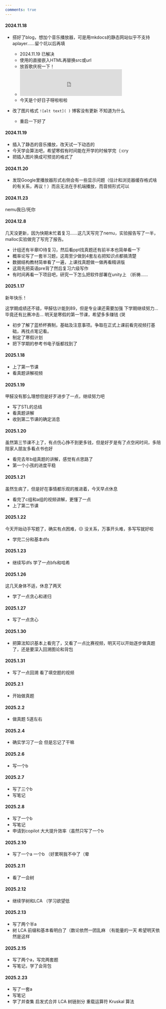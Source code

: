 ```yaml
---
comments: true
---
```


#### 2024.11.18
* 搭好了blog，想加个音乐播放器，可是用mkdocs的静态网站似乎不支持aplayer......留个坑以后再填
  * 2024.11.19 已解决 
  * 使用的直接嵌入HTML再替换src或url
  * 放首歌庆祝一下！
  * <iframe
    frameborder="no"
    border="0"
    marginwidth="0"
    marginheight="0"
    width=330
    height=86
    src="https://music.163.com/outchain/player?type=2&id=2154503383&auto=1&height=66">
    </iframe>
  * 今天是个好日子呀啦啦啦

* 改了图片格式 `![alt text]( )` 博客没有更新 不知道为什么
    * 重启一下好了 

#### 2024.11.19
* 插入了静态的音乐播放，改天试一下动态的
* 今天学会算法吧，希望寒假有时间能在开学的时候学完（:cry
* 把插入图片换成可预览的格式了

#### 2024.11.20
* 发现Google里播放器形式右侧会有一些显示问题（估计和浏览器缓存格式啥的有关系，再议！）而且无法在手机端播放，而音频形式可以

#### 2024.11.23
nemu我日/死你

#### 2024.12.8
几天没更新，因为快期末忙着复习......这几天写完了nemu，实验报告写了一半，malloc实验做完了写完了报告。
* 计组还有半章IO待复习，然后看ppt找真题还有前半本也简单看一下
* 概率论写了一套半习题，这周至少做到4套左右把知识点都搞清楚
* 数据结构教材简单看了一遍，上课找真题做一做再看精讲版
* 这周先把英语pre背了然后复习六级写作
* 有时间再看一下项目吧，研究一下怎么把软件部署在unity上
  （祈祷......

#### 2025.1.17
新年快乐！

这学期成绩还不错，甲醛估计能到89，但是专业课还需要加强
下学期继续努力...毕竟还有比赛冲击...
明天是寒假的第一节课，希望多多赚钱 (哭
* 初步了解了蓝桥杯赛制，基础及注意事项。争取在正式上课前看完视频打基础，再找点笔记看。
* 制定了寒假计划
* 把下学期的参考书电子版都找到了

#### 2025.1.18
* 上了第一节课
* 看真题讲解视频

#### 2025.1.19
甲醛没有那么理想但是好歹进步了一点，继续努力吧
* 写了STL的总结
* 看真题讲解
* 收到第二节课的确定消息

#### 2025.1.20
虽然第三节课不上了，有点伤心挣不到更多钱，但是好歹是有了点空闲时间，多陪陪家人朋友多看点书也好
* 看完去年b组真题的讲解，感觉有点思路了
* 第一个小孩的进度平稳

#### 2025.1.21
虽然生病了，但是好在事情都乐观的推进着，今天早点休息
* 看完了c组和a组的视频讲解，更懂了一点
* 上了第二节课 

#### 2025.1.22
今天开始动手写题了，确实有点困难，😔
没关系，万事开头难，多写写就好啦
* 学完二分和基本dfs

#### 2025.1.23
* 继续写dfs 学了一点bfs和哈希

#### 2025.1.26
这几天身体不适，休息了两天
* 学了一点贪心和递归

#### 2025.1.27
* 写了一点贪心

#### 2025.1.30
* 把算法知识基本上看完了，又看了一点比赛视频，明天可以开始逐步做真题了，还是要深入回溯图论和背包

#### 2025.1.31
* 写了一点回溯 看了填空题的视频

#### 2025.2.1
* 开始做真题

#### 2025.2.2
* 做真题 5道左右

#### 2025.2.4
* 确实学习了一会 但是忘记了干嘛

#### 2025.2.6
* 写一个b

#### 2025.2.7
* 写了三个b
* 写笔记

#### 2025.2.8
* 写了一个b
* 写笔记
* 申请到copilot 大大提升效率（虽然只写了一个b

#### 2025.2.10
* 写了一个a 一个b
（好累啊我不中了（晕

#### 2025.2.11
* 看了一会树

#### 2025.2.12
* 继续学树和LCA （学习欲望低

#### 2025.2.13
* 写了两个半a
* 树 LCA 前缀和基本看明白了（数论依然一团乱麻
（有能量的一天 希望明天依然是这样

#### 2025.2.15
* 写了两个a，写完两套题
* 写笔记，学了会背包

#### 2025.2.23
* 写了一套a
* 写笔记
* 学了并查集 启发式合并 LCA 树链剖分 重载运算符 Kruskal 算法